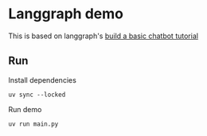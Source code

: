 # Langgraph demo

This is based on langgraph's [build a basic chatbot tutorial](https://langchain-ai.github.io/langgraph/tutorials/get-started/1-build-basic-chatbot/)

## Run

Install dependencies

```
uv sync --locked
```

Run demo

```
uv run main.py
```